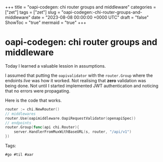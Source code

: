 +++
title = "oapi-codegen: chi router groups and middleware"
categories = ["zet"]
tags = ["zet"]
slug = "oapi-codegen:-chi-router-groups-and-middleware"
date = "2023-08-08 00:00:00 +0000 UTC"
draft = "false"
ShowToc = "true"
mermaid = "true"
+++

# oapi-codegen: chi router groups and middleware

Today I learned a valuable lession in assumptions.

I assumed that putting the `oapivalidator` with the `router.Group` where the endoints *live* was
how it worked. Not realising that **zero** validation was being done. Not until I started implemented
JWT authentication and noticing that no errors were propagating.

Here is the code that works.

```go
router := chi.NewRouter()
// middlewares
router.Use(oapimiddleware.OapiRequestValidator(openapiSpec))
// endpoints
router.Group(func(api chi.Router){
    server.HandlerFromMuxWithBaseURL(s, router, "/api/v1")
})
```

Tags:

    #go #til #aar
